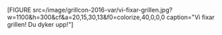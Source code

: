 [FIGURE src=/image/grillcon-2016-var/vi-fixar-grillen.jpg?w=1100&h=300&cf&a=20,15,30,13&f0=colorize,40,0,0,0 caption="Vi fixar grillen! Du dyker upp!"]
